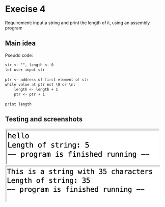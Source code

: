 # Execise 4

Requirement: input a string and print the length of it, using an assembly program

## Main idea

Pseudo code:

```
str <- "", length <- 0
let user input str

ptr <- address of first element of str
while value at ptr not \0 or \n:
    length <- length + 1
    ptr <- ptr + 1

print length
```

## Testing and screenshots

![Alt text](image.png)
![Alt text](image-1.png)

